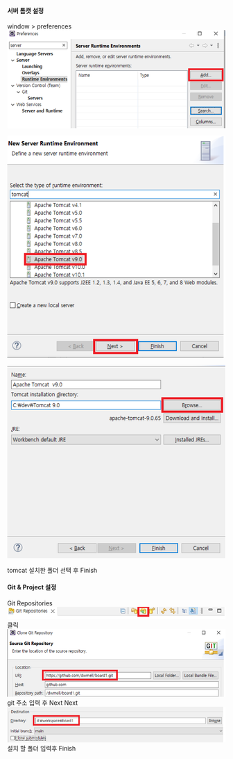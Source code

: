 #### 서버 톰캣 설정  
window > preferences  
![t1](./etc/t1.png)  
   
![t2](./etc/t2.png) 

![t3](./etc/t3.png) 

tomcat 설치한 폴더 선택 후 Finish


#### Git & Project 설정 
Git Repositories
![g1](./etc/g1.png)  
클릭  
![g2](./etc/g2.png)   
git 주소 입력 후 Next Next  
![g2](./etc/g3.png)   
설치 할 폴더 입력후 Finish